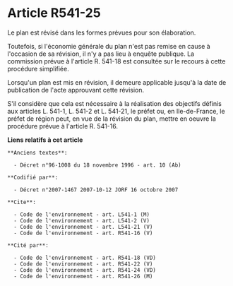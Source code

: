# Article R541-25

Le plan est révisé dans les formes prévues pour son élaboration.

Toutefois, si l'économie générale du plan n'est pas remise en cause à l'occasion de sa révision, il n'y a pas lieu à enquête
publique. La commission prévue à l'article R. 541-18 est consultée sur le recours à cette procédure simplifiée.

Lorsqu'un plan est mis en révision, il demeure applicable jusqu'à la date de publication de l'acte approuvant cette révision.

S'il considère que cela est nécessaire à la réalisation des objectifs définis aux articles L. 541-1, L. 541-2 et L. 541-21,
le préfet ou, en Ile-de-France, le préfet de région peut, en vue de la révision du plan, mettre en oeuvre la procédure prévue
à l'article R. 541-16.

**Liens relatifs à cet article**

	**Anciens textes**:

	  - Décret n°96-1008 du 18 novembre 1996 - art. 10 (Ab)

	**Codifié par**:

	  - Décret n°2007-1467 2007-10-12 JORF 16 octobre 2007

	**Cite**:

	  - Code de l'environnement - art. L541-1 (M)
	  - Code de l'environnement - art. L541-2 (V)
	  - Code de l'environnement - art. L541-21 (V)
	  - Code de l'environnement - art. R541-16 (V)

	**Cité par**:

	  - Code de l'environnement - art. R541-18 (VD)
	  - Code de l'environnement - art. R541-22 (V)
	  - Code de l'environnement - art. R541-24 (VD)
	  - Code de l'environnement - art. R541-26 (M)
